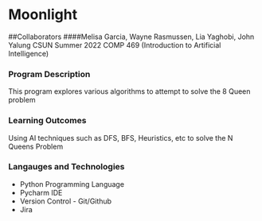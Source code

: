 # Moonlight

##Collaborators
####Melisa Garcia, Wayne Rasmussen, Lia Yaghobi, John Yalung
CSUN Summer 2022 COMP 469 (Introduction to Artificial Intelligence)

### Program Description
This program explores various algorithms to attempt to solve the 8 Queen problem

### Learning Outcomes
Using AI techniques such as DFS, BFS, Heuristics, etc to solve the N Queens Problem

### Langauges and Technologies
 - Python Programming Language
 - Pycharm IDE
 - Version Control - Git/Github
 - Jira